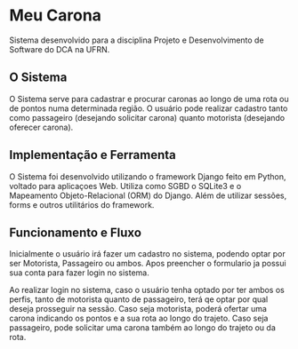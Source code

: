 # Meu Carona

Sistema desenvolvido para a disciplina Projeto e Desenvolvimento de Software do DCA na UFRN.

## O Sistema

O Sistema serve para cadastrar e procurar caronas ao longo de uma rota ou de pontos numa determinada região.
O usuário pode realizar cadastro tanto como passageiro (desejando solicitar carona) quanto motorista (desejando oferecer carona).

## Implementação e Ferramenta

O Sistema foi desenvolvido utilizando o framework Django feito em Python, voltado para aplicaçoes Web. 
Utiliza como SGBD o SQLite3 e o Mapeamento Objeto-Relacional (ORM) do Django. Além de utilizar sessões, forms e outros utilitários do framework.

## Funcionamento e Fluxo

Inicialmente o usuário irá fazer um cadastro no sistema, podendo optar por ser Motorista, Passageiro ou ambos. Apos preencher o
formulario ja possui sua conta para fazer login no sistema.

Ao realizar login no sistema, caso o usuário tenha optado por ter ambos os perfis, tanto de motorista quanto de passageiro, terá qe optar
por qual deseja prosseguir na sessão. Caso seja motorista, poderá ofertar uma carona indicando os pontos e a sua rota ao longo do trajeto.
Caso seja passageiro, pode solicitar uma carona também ao longo do trajeto ou da rota.
